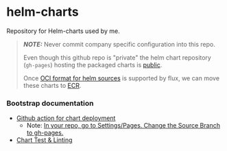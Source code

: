# helm-charts

Repository for Helm-charts used by me.

> **_NOTE:_** Never commit company specific configuration into this repo.
>
> Even though this github repo is "private" the helm chart repository (`gh-pages`) hosting the packaged charts is [public](https://comjf-io.github.io/helm-charts/).
>
> Once [OCI format for helm sources](https://github.com/fluxcd/source-controller/issues/124) is supported by flux, we can move these charts to [ECR](https://docs.aws.amazon.com/AmazonECR/latest/userguide/push-oci-artifact.html).


### Bootstrap documentation

- [Github action for chart deployment](https://helm.sh/docs/howto/chart_releaser_action/)
  - Note: [In your repo, go to Settings/Pages. Change the Source Branch to gh-pages.](https://github.com/marketplace/actions/helm-chart-releaser#example-workflow)
- [Chart Test & Linting](https://github.com/helm/chart-testing-action)
